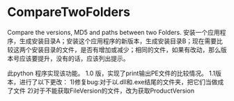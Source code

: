 # CompareTwoFolders
Compare the  versions, MD5 and paths between two Folders.
安装一个应用程序，生成安装目录A；安装这个应用程序的新版本，生成安装目录B；现在需要比较这两个安装目录的文件，是否有增加或减少；相同的文件，如果有改动，那么版本号应该要提升，没有的话，应该列出提示。

此python 程序实现该功能。
1.0 版，实现了print输出PE文件的比较情况。
1.1版本，进行了以下更改：
1)修复bug:对于以.dll和.exe结尾的文件夹，把它们当做成了文件
2)对于不能获取FileVersion的文件，改为获取ProductVersion
